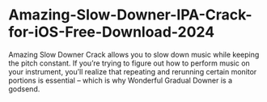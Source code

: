 # Amazing-Slow-Downer-IPA-Crack-for-iOS-Free-Download-2024
Amazing Slow Downer Crack allows you to slow down music while keeping the pitch constant. If you’re trying to figure out how to perform music on your instrument, you’ll realize that repeating and rerunning certain monitor portions is essential – which is why Wonderful Gradual Downer is a godsend. 
